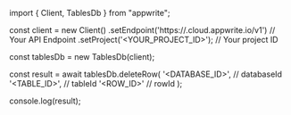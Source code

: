 import { Client, TablesDb } from "appwrite";

const client = new Client()
    .setEndpoint('https://<REGION>.cloud.appwrite.io/v1') // Your API Endpoint
    .setProject('<YOUR_PROJECT_ID>'); // Your project ID

const tablesDb = new TablesDb(client);

const result = await tablesDb.deleteRow(
    '<DATABASE_ID>', // databaseId
    '<TABLE_ID>', // tableId
    '<ROW_ID>' // rowId
);

console.log(result);
